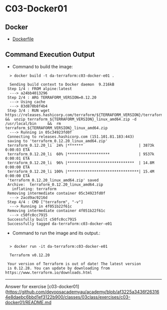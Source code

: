 # C03-Docker01

## Docker 
- [Dockerfile](Dockerfile)

## Command Execution Output
- Command to build the image:
```
  > docker build -t da-terraform:c03-docker-e01 .
  
  Sending build context to Docker daemon  9.216kB
 Step 1/4 : FROM alpine:latest
  ---> a24bb4013296
 Step 2/4 : ARG TERRAFORM_VERSION=0.12.20
  ---> Using cache
  ---> 83d870b8f4b4
 Step 3/4 : RUN wget https://releases.hashicorp.com/terraform/${TERRAFORM_VERSION}/terraform_${TERRAFORM_VERSION}_linux_amd64.zip     &&  unzip terraform_${TERRAFORM_VERSION}_linux_amd64.zip -d /usr/local/bin     &&  rm terraform_${TERRAFORM_VERSION}_linux_amd64.zip
  ---> Running in 05c34923fd0f
 Connecting to releases.hashicorp.com (151.101.81.183:443)
 saving to 'terraform_0.12.20_linux_amd64.zip'
 terraform_0.12.20_li  24% |*******                         | 3873k  0:00:03 ETA
 terraform_0.12.20_li  60% |*******************             | 9537k  0:00:01 ETA
 terraform_0.12.20_li  96% |******************************  | 14.8M  0:00:00 ETA
 terraform_0.12.20_li 100% |********************************| 15.4M  0:00:00 ETA
 'terraform_0.12.20_linux_amd64.zip' saved
 Archive:  terraform_0.12.20_linux_amd64.zip
   inflating: terraform
 Removing intermediate container 05c34923fd0f
  ---> 2acd9ac9216d
 Step 4/4 : CMD ["terraform", "-v"]
  ---> Running in 4f051b22f61c
 Removing intermediate container 4f051b22f61c
  ---> c50fc0cc7915
 Successfully built c50fc0cc7915
 Successfully tagged da-terraform:c03-docker-e01

```

- Command to run the image and its output.:
```

  > docker run -it da-terraform:c03-docker-e01

  Terraform v0.12.20

 Your version of Terraform is out of date! The latest version
 is 0.12.28. You can update by downloading from https://www.terraform.io/downloads.html

```

<!-- Don't change anything below this point-->
<!-- Before commiting, remove both commented lines--> 
***
Answer for exercise [c03-docker01](https://github.com/devopsacademyau/academy/blob/af3225a3436f263164e8daebc6bbd1ef3122b900/classes/03class/exercises/c03-docker01/README.md
